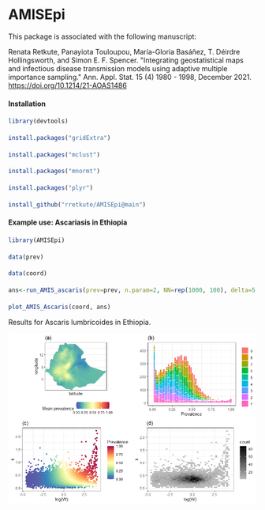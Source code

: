 # AMISEpi
 
This package is associated with the following manuscript:

 Renata Retkute, Panayiota Touloupou, María-Gloria Basáñez, T. Déirdre Hollingsworth, and Simon E. F. Spencer. "Integrating geostatistical maps and infectious disease transmission models using adaptive multiple importance sampling." Ann. Appl. Stat. 15 (4) 1980 - 1998, December 2021. https://doi.org/10.1214/21-AOAS1486 

#### Installation

```r
library(devtools)

install.packages("gridExtra")

install.packages("mclust")

install.packages("mnormt")

install.packages("plyr")

install_github("rretkute/AMISEpi@main")
``` 

#### Example use: Ascariasis in Ethiopia

```r
library(AMISEpi)

data(prev)

data(coord)

ans<-run_AMIS_ascaris(prev=prev, n.param=2, NN=rep(1000, 100), delta=5, ESS.R=2000)

plot_AMIS_Ascaris(coord, ans)
``` 

Results  for  Ascaris  lumbricoides  in  Ethiopia.  

![](pkg_img.png)
